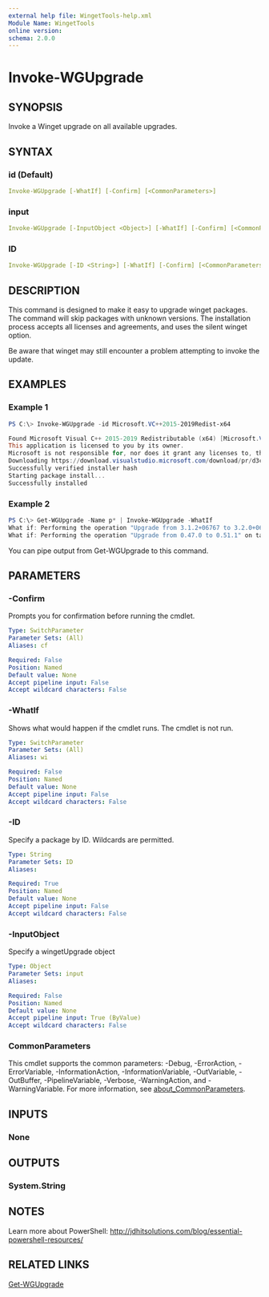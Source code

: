 ```yaml
---
external help file: WingetTools-help.xml
Module Name: WingetTools
online version:
schema: 2.0.0
---
```


# Invoke-WGUpgrade

## SYNOPSIS

Invoke a Winget upgrade on all available upgrades.

## SYNTAX

### id (Default)

```yaml
Invoke-WGUpgrade [-WhatIf] [-Confirm] [<CommonParameters>]
```

### input

```yaml
Invoke-WGUpgrade [-InputObject <Object>] [-WhatIf] [-Confirm] [<CommonParameters>]
```

### ID

```yaml
Invoke-WGUpgrade [-ID <String>] [-WhatIf] [-Confirm] [<CommonParameters>]
```

## DESCRIPTION

This command is designed to make it easy to upgrade winget packages. The command will skip packages with unknown versions. The installation process accepts all licenses and agreements, and uses the silent winget option.

Be aware that winget may still encounter a problem attempting to invoke the update.

## EXAMPLES

### Example 1

```powershell
PS C:\> Invoke-WGUpgrade -id Microsoft.VC++2015-2019Redist-x64

Found Microsoft Visual C++ 2015-2019 Redistributable (x64) [Microsoft.VC++2015-2019Redist-x64] Version 14.29.30135.0
This application is licensed to you by its owner.
Microsoft is not responsible for, nor does it grant any licenses to, third-party packages.
Downloading https://download.visualstudio.microsoft.com/download/pr/d3cbdace-2bb8-4dc5-a326-2c1c0f1ad5ae/9B9DD72C27AB1DB081DE56BB7B73BEE9A00F60D14ED8E6FDE45DAB3E619B5F04/VC_redist.x64.exe
Successfully verified installer hash
Starting package install...
Successfully installed
```

### Example 2

```powershell
PS C:\> Get-WGUpgrade -Name p* | Invoke-WGUpgrade -WhatIf
What if: Performing the operation "Upgrade from 3.1.2+06767 to 3.2.0+06857" on target "PrivateInternetAccess.PrivateInternetAcceΓÇª".
What if: Performing the operation "Upgrade from 0.47.0 to 0.51.1" on target "Microsoft.PowerToys".
```

You can pipe output from Get-WGUpgrade to this command.

## PARAMETERS

### -Confirm

Prompts you for confirmation before running the cmdlet.

```yaml
Type: SwitchParameter
Parameter Sets: (All)
Aliases: cf

Required: False
Position: Named
Default value: None
Accept pipeline input: False
Accept wildcard characters: False
```

### -WhatIf

Shows what would happen if the cmdlet runs.
The cmdlet is not run.

```yaml
Type: SwitchParameter
Parameter Sets: (All)
Aliases: wi

Required: False
Position: Named
Default value: None
Accept pipeline input: False
Accept wildcard characters: False
```

### -ID

Specify a package by ID. Wildcards are permitted.

```yaml
Type: String
Parameter Sets: ID
Aliases:

Required: True
Position: Named
Default value: None
Accept pipeline input: False
Accept wildcard characters: False
```

### -InputObject

Specify a wingetUpgrade object

```yaml
Type: Object
Parameter Sets: input
Aliases:

Required: False
Position: Named
Default value: None
Accept pipeline input: True (ByValue)
Accept wildcard characters: False
```

### CommonParameters

This cmdlet supports the common parameters: -Debug, -ErrorAction, -ErrorVariable, -InformationAction, -InformationVariable, -OutVariable, -OutBuffer, -PipelineVariable, -Verbose, -WarningAction, and -WarningVariable. For more information, see [about_CommonParameters](http://go.microsoft.com/fwlink/?LinkID=113216).

## INPUTS

### None

## OUTPUTS

### System.String

## NOTES

Learn more about PowerShell: http://jdhitsolutions.com/blog/essential-powershell-resources/

## RELATED LINKS

[Get-WGUpgrade](Get-WGUpgrade.md)
